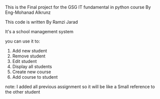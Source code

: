 This is the Final project for the GSG IT fundamental in python course  By Eng-Mohanad Alkrunz

This code is written  By Ramzi Jarad

It's a school management system 

you can use it  to:
1. Add new student
2. Remove student
3. Edit student
4. Display all students
5. Create new course
6. Add course to student

note:
I added all previous assignment
so it will be like a Small reference to the other student 